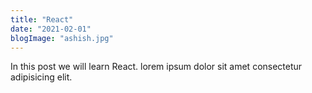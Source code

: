 ```yaml
---
title: "React"
date: "2021-02-01"
blogImage: "ashish.jpg"
---
```


In this post we will learn React. lorem ipsum dolor sit amet consectetur adipisicing elit.
